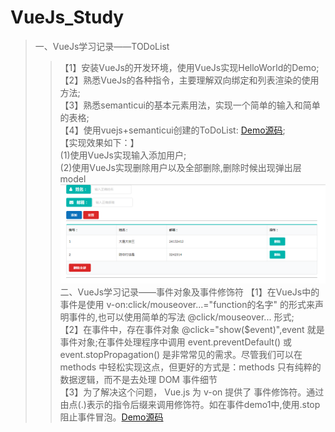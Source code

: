 # VueJs_Study
>一、VueJs学习记录——TODoList
>>【1】安装VueJs的开发环境，使用VueJs实现HelloWorld的Demo;<br>
>>【2】熟悉VueJs的各种指令，主要理解双向绑定和列表渲染的使用方法;<br>
>>【3】熟悉semanticui的基本元素用法，实现一个简单的输入和简单的表格;<br>
>>【4】使用vuejs+semanticui创建的ToDoList: [Demo源码](https://github.com/BIGBANGTAEYANG/VueJs_Study/tree/master/ToDoList);<br>
>>【实现效果如下：】<br>
>>(1)使用VueJs实现输入添加用户;<br>
>>(2)使用VueJs实现删除用户以及全部删除,删除时候出现弹出层model<br>
>>![](https://github.com/BIGBANGTAEYANG/VueJs_Study/blob/master/DemoImage/todolist.png)<br>
>二、VueJs学习记录——事件对象及事件修饰符
>>【1】在VueJs中的事件是使用 v-on:click/mouseover...="function的名字" 的形式来声明事件的,也可以使用简单的写法 @click/mouseover... 形式;<br>
>>【2】在事件中，存在事件对象 @click="show($event)",event 就是事件对象;在事件处理程序中调用 event.preventDefault() 或 event.stopPropagation() 是非常常见的需求。尽管我们可以在 methods 中轻松实现这点，但更好的方式是：methods 只有纯粹的数据逻辑，而不是去处理 DOM 事件细节<br>
>>【3】为了解决这个问题， Vue.js 为 v-on 提供了 事件修饰符。通过由点(.)表示的指令后缀来调用修饰符。如在事件demo1中,使用.stop阻止事件冒泡。[Demo源码]()<br>
